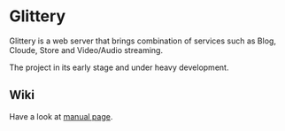 Glittery
========
Glittery is a web server that brings combination of services such as Blog, Cloude, Store and Video/Audio streaming.
  
The project in its early stage and under heavy development.

Wiki
----
Have a look at [manual page](./Wiki/manual.md).
